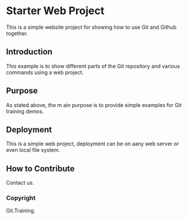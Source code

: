 # Starter Web Project

This is a simple website project for showing how to use Git and Github together.

## Introduction

This example is to show different parts of the Git repository and various commands using a web project.

## Purpose

As stated above, the m ain purpose is to provide simple examples for Git training demos.

## Deployment

This is a simple web project, deployment can be on aany web server or even local file system.

## How to Contribute

Contact us.

### Copyright

Git.Training.